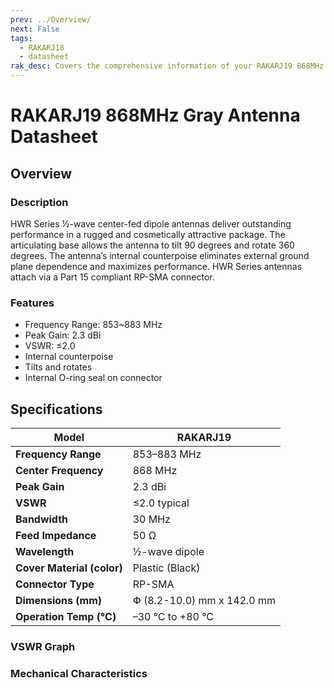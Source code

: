 ```yaml
---
prev: ../Overview/
next: False
tags: 
  - RAKARJ18
  - datasheet
rak_desc: Covers the comprehensive information of your RAKARJ19 868MHz Gray Antenna to help you in using it. This information includes technical specifications and characteristics.
---
```


# RAKARJ19 868MHz Gray Antenna Datasheet

## Overview

### Description

HWR Series ½-wave center-fed dipole antennas deliver outstanding performance in a rugged and cosmetically attractive package. The articulating base allows the antenna to tilt 90 degrees and rotate 360 degrees. The antenna’s internal counterpoise eliminates external ground plane dependence and maximizes performance. HWR Series antennas attach via a Part 15 compliant RP-SMA connector.

<rk-img
  src="/assets/images/accessories/rakarj19/KRAKBJ2701C00M---868MHz_02.png"
  width="45%"
  caption="RAKARJ19 Antenna Overview"
/>

### Features

- Frequency Range: 853~883&nbsp;MHz
- Peak Gain: 2.3&nbsp;dBi
- VSWR: ≤2.0
- Internal counterpoise
- Tilts and rotates
- Internal O-ring seal on connector

## Specifications

| **Model**                  | RAKARJ19                             |
| -------------------------- | ------------------------------------ |
| **Frequency Range**        | 853–883&nbsp;MHz                     |
| **Center Frequency**       | 868&nbsp;MHz                         |
| **Peak Gain**              | 2.3&nbsp;dBi                         |
| **VSWR**                   | ≤2.0 typical                         |
| **Bandwidth**              | 30&nbsp;MHz                          |
| **Feed Impedance**         | 50&nbsp;Ω                            |
| **Wavelength**             | ½-wave dipole                        |
| **Cover Material (color)** | Plastic (Black)                      |
| **Connector Type**         | RP-SMA                               |
| **Dimensions (mm)**        | Փ (8.2-10.0)&nbsp;mm x 142.0&nbsp;mm |
| **Operation Temp (°C)**    | –30&nbsp;°C to +80&nbsp;°C           |


### VSWR Graph

<rk-img
  src="/assets/images/accessories/rakarj19/868MHz Antenna VSER.jpg"
  width="80%"
  caption="VSWR Graph"
/>

### Mechanical Characteristics

<rk-img
  src="/assets/images/accessories/rakarj19/868MHz Antenna Dimensions.jpg"
  width="70%"
  caption="Mechanical Specifications"
/>

